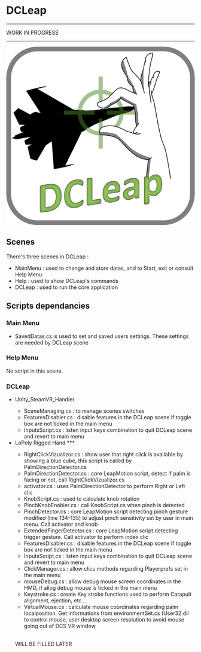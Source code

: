# DCLeap
***********************
WORK IN PROGRESS
***********************
![Image of Yaktocat](https://github.com/kariyann/DCLeap/blob/master/DCLeap/Assets/DCLeap.png)

<h2>Scenes</h2>
There's three scenes in DCLeap :
<ul>
<li>MainMenu : used to change and store datas, and to Start, exit or consult Help Menu</li>
<li>Help : used to show DCLeap's commands</li>
<li>DCLeap : used to run the core application</li>
</ul>
<h2>Scripts dependancies</h2>
<h3>Main Menu</h3>
<ul>
<li>SavedDatas.cs is used to set and saved users settings. These settings are needed by DCLeap scene</li>
</ul>
<h3>Help Menu</h3>
No script in this scene.
<h3>DCLeap</h3>
<ul>
<li>Unity_SteamVR_Handler</li>
<ul>
<li>SceneManaging.cs : to manage scenes switches</li>
<li>FeaturesDisabler.cs : disable features in the DCLeap scene if toggle box are not ticked in the main menu</li>
<li>InputsScript.cs : listen input keys combination to quit DCLeap scene and revert to main menu</li>
</ul>
<li>LoPoly Rigged Hand ***</li>
<ul>
<li>RightClickVizualizor.cs : show user that right click is available by showing a blue cube, this script is called by PalmDirectionDetector.cs</li>
<li>PalmDirectionDetector.cs : core LeapMotion script, detect if palm is facing or not, call RightClickVizualizor.cs</li>
<li>activator.cs : uses PalmDirectionDetector to perform Right or Left clic</li>
<li>KnobScript.cs : used to calculate knob rotation</li>
<li>PinchKnobEnabler.cs : call KnobScript.cs when pinch is detected</li>
<li>PinchDetector.cs : core LeapMotion script detecting pinch gesture modified (line 134-135) to adjust pinch sensitivity set by user in main menu. Call activator and knob</li>
<li>ExtendedFingerDetector.cs : core LeapMotion script detecting trigger gesture. Call activator to perform index clic</li>
<li>FeaturesDisabler.cs : disable features in the DCLeap scene if toggle box are not ticked in the main menu</li>
<li>InputsScript.cs : listen input keys combination to quit DCLeap scene and revert to main menu</li>
<li>ClickManager.cs : allow clics methods regarding Playerprefs set in the main menu</li>
<li>mouseDebug.cs : allow debug mouse screen coordinates in the HMD, if allog debug mouse is ticked in the main menu</li>
<li>Keystroke.cs : create Key stroke functions used to perform Catapult alignment, ejection, etc...</li>
<li>VirtualMouse.cs : calculate mouse coordinates regarding palm localposition. Get informations from environmentSet.cs (User32.dll to control mouse, user desktop screen resolution to avoid mouse going out of DCS VR window</li>
</ul>

<br/>WILL BE FILLED LATER


